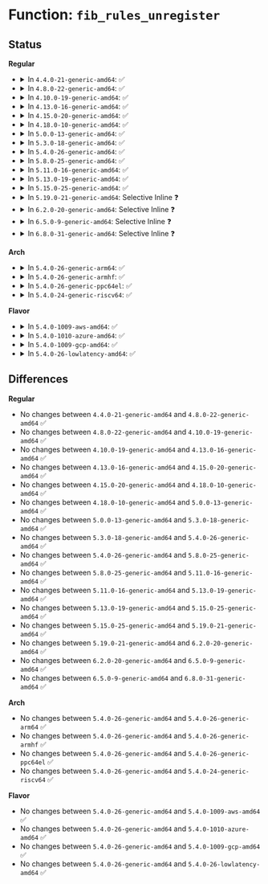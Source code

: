 # Function: <code>fib_rules_unregister</code>

## Status
<b>Regular</b>
<ul>
<li>
<details>
<summary>In <code>4.4.0-21-generic-amd64</code>: ✅</summary>

```c
void fib_rules_unregister(struct fib_rules_ops * ops)
```

```json
{
  "name": "fib_rules_unregister",
  "collision_type": "Unique Global",
  "inline_type": "No",
  "funcs": [
    {
      "addr": 18446744071586425760,
      "name": "fib_rules_unregister",
      "external": true,
      "loc": "net/core/fib_rules.c:162",
      "file": "net/core/fib_rules.c",
      "inline": "seen, unknown",
      "caller_inline": [],
      "caller_func": [
        "net/ipv4/fib_rules.c:fib4_rules_init",
        "net/ipv4/fib_rules.c:fib4_rules_exit",
        "net/ipv6/ip6mr.c:ip6mr_rules_exit",
        "net/ipv6/fib6_rules.c:fib6_rules_net_exit",
        "net/ipv6/fib6_rules.c:fib6_rules_net_init"
      ]
    }
  ],
  "symbols": [
    {
      "addr": 18446744071586425760,
      "name": "fib_rules_unregister",
      "section": ".text",
      "bind": "STB_GLOBAL",
      "size": 212
    }
  ]
}
```
</details>
</li>
<li>
<details>
<summary>In <code>4.8.0-22-generic-amd64</code>: ✅</summary>

```c
void fib_rules_unregister(struct fib_rules_ops * ops)
```

```json
{
  "name": "fib_rules_unregister",
  "collision_type": "Unique Global",
  "inline_type": "No",
  "funcs": [
    {
      "addr": 18446744071586869344,
      "name": "fib_rules_unregister",
      "external": true,
      "loc": "net/core/fib_rules.c:162",
      "file": "net/core/fib_rules.c",
      "inline": "seen, unknown",
      "caller_inline": [],
      "caller_func": [
        "net/ipv4/fib_rules.c:fib4_rules_exit",
        "net/ipv4/fib_rules.c:fib4_rules_init",
        "net/ipv6/ip6mr.c:ip6mr_rules_exit",
        "net/ipv6/fib6_rules.c:fib6_rules_net_exit",
        "net/ipv6/fib6_rules.c:fib6_rules_net_init"
      ]
    }
  ],
  "symbols": [
    {
      "addr": 18446744071586869344,
      "name": "fib_rules_unregister",
      "section": ".text",
      "bind": "STB_GLOBAL",
      "size": 205
    }
  ]
}
```
</details>
</li>
<li>
<details>
<summary>In <code>4.10.0-19-generic-amd64</code>: ✅</summary>

```c
void fib_rules_unregister(struct fib_rules_ops * ops)
```

```json
{
  "name": "fib_rules_unregister",
  "collision_type": "Unique Global",
  "inline_type": "No",
  "funcs": [
    {
      "addr": 18446744071587060640,
      "name": "fib_rules_unregister",
      "external": true,
      "loc": "net/core/fib_rules.c:168",
      "file": "net/core/fib_rules.c",
      "inline": "seen, unknown",
      "caller_inline": [],
      "caller_func": [
        "net/ipv4/fib_rules.c:fib4_rules_exit",
        "net/ipv4/fib_rules.c:fib4_rules_init",
        "net/ipv6/ip6mr.c:ip6mr_rules_exit",
        "net/ipv6/fib6_rules.c:fib6_rules_net_exit",
        "net/ipv6/fib6_rules.c:fib6_rules_net_init"
      ]
    }
  ],
  "symbols": [
    {
      "addr": 18446744071587060640,
      "name": "fib_rules_unregister",
      "section": ".text",
      "bind": "STB_GLOBAL",
      "size": 208
    }
  ]
}
```
</details>
</li>
<li>
<details>
<summary>In <code>4.13.0-16-generic-amd64</code>: ✅</summary>

```c
void fib_rules_unregister(struct fib_rules_ops * ops)
```

```json
{
  "name": "fib_rules_unregister",
  "collision_type": "Unique Global",
  "inline_type": "No",
  "funcs": [
    {
      "addr": 18446744071587184064,
      "name": "fib_rules_unregister",
      "external": true,
      "loc": "net/core/fib_rules.c:182",
      "file": "net/core/fib_rules.c",
      "inline": "seen, unknown",
      "caller_inline": [],
      "caller_func": [
        "net/ipv4/fib_rules.c:fib4_rules_exit",
        "net/ipv4/fib_rules.c:fib4_rules_init",
        "net/ipv6/ip6mr.c:ip6mr_rules_exit",
        "net/ipv6/fib6_rules.c:fib6_rules_net_exit",
        "net/ipv6/fib6_rules.c:fib6_rules_net_init"
      ]
    }
  ],
  "symbols": [
    {
      "addr": 18446744071587184064,
      "name": "fib_rules_unregister",
      "section": ".text",
      "bind": "STB_GLOBAL",
      "size": 218
    }
  ]
}
```
</details>
</li>
<li>
<details>
<summary>In <code>4.15.0-20-generic-amd64</code>: ✅</summary>

```c
void fib_rules_unregister(struct fib_rules_ops * ops)
```

```json
{
  "name": "fib_rules_unregister",
  "collision_type": "Unique Global",
  "inline_type": "No",
  "funcs": [
    {
      "addr": 18446744071587689744,
      "name": "fib_rules_unregister",
      "external": true,
      "loc": "net/core/fib_rules.c:182",
      "file": "net/core/fib_rules.c",
      "inline": "seen, unknown",
      "caller_inline": [],
      "caller_func": [
        "net/ipv4/fib_rules.c:fib4_rules_exit",
        "net/ipv4/fib_rules.c:fib4_rules_init",
        "net/ipv6/ip6mr.c:ip6mr_rules_exit",
        "net/ipv6/fib6_rules.c:fib6_rules_net_exit",
        "net/ipv6/fib6_rules.c:fib6_rules_net_init"
      ]
    }
  ],
  "symbols": [
    {
      "addr": 18446744071587689744,
      "name": "fib_rules_unregister",
      "section": ".text",
      "bind": "STB_GLOBAL",
      "size": 227
    }
  ]
}
```
</details>
</li>
<li>
<details>
<summary>In <code>4.18.0-10-generic-amd64</code>: ✅</summary>

```c
void fib_rules_unregister(struct fib_rules_ops * ops)
```

```json
{
  "name": "fib_rules_unregister",
  "collision_type": "Unique Global",
  "inline_type": "No",
  "funcs": [
    {
      "addr": 18446744071588023376,
      "name": "fib_rules_unregister",
      "external": true,
      "loc": "net/core/fib_rules.c:187",
      "file": "net/core/fib_rules.c",
      "inline": "seen, unknown",
      "caller_inline": [],
      "caller_func": [
        "net/ipv4/fib_rules.c:fib4_rules_exit",
        "net/ipv4/fib_rules.c:fib4_rules_init",
        "net/ipv6/ip6mr.c:ip6mr_net_init",
        "net/ipv6/ip6mr.c:ip6mr_rules_exit",
        "net/ipv6/fib6_rules.c:fib6_rules_net_exit",
        "net/ipv6/fib6_rules.c:fib6_rules_net_init"
      ]
    }
  ],
  "symbols": [
    {
      "addr": 18446744071588023376,
      "name": "fib_rules_unregister",
      "section": ".text",
      "bind": "STB_GLOBAL",
      "size": 239
    }
  ]
}
```
</details>
</li>
<li>
<details>
<summary>In <code>5.0.0-13-generic-amd64</code>: ✅</summary>

```c
void fib_rules_unregister(struct fib_rules_ops * ops)
```

```json
{
  "name": "fib_rules_unregister",
  "collision_type": "Unique Global",
  "inline_type": "No",
  "funcs": [
    {
      "addr": 18446744071588190816,
      "name": "fib_rules_unregister",
      "external": true,
      "loc": "net/core/fib_rules.c:187",
      "file": "net/core/fib_rules.c",
      "inline": "seen, unknown",
      "caller_inline": [],
      "caller_func": [
        "net/ipv4/fib_rules.c:fib4_rules_exit",
        "net/ipv4/fib_rules.c:fib4_rules_init",
        "net/ipv6/ip6mr.c:ip6mr_net_init",
        "net/ipv6/ip6mr.c:ip6mr_rules_exit",
        "net/ipv6/fib6_rules.c:fib6_rules_net_exit",
        "net/ipv6/fib6_rules.c:fib6_rules_net_init"
      ]
    }
  ],
  "symbols": [
    {
      "addr": 18446744071588190816,
      "name": "fib_rules_unregister",
      "section": ".text",
      "bind": "STB_GLOBAL",
      "size": 239
    }
  ]
}
```
</details>
</li>
<li>
<details>
<summary>In <code>5.3.0-18-generic-amd64</code>: ✅</summary>

```c
void fib_rules_unregister(struct fib_rules_ops * ops)
```

```json
{
  "name": "fib_rules_unregister",
  "collision_type": "Unique Global",
  "inline_type": "No",
  "funcs": [
    {
      "addr": 18446744071588517024,
      "name": "fib_rules_unregister",
      "external": true,
      "loc": "net/core/fib_rules.c:184",
      "file": "net/core/fib_rules.c",
      "inline": "seen, unknown",
      "caller_inline": [],
      "caller_func": [
        "net/ipv4/fib_rules.c:fib4_rules_exit",
        "net/ipv4/fib_rules.c:fib4_rules_init",
        "net/ipv6/ip6mr.c:ip6mr_net_init",
        "net/ipv6/ip6mr.c:ip6mr_rules_exit",
        "net/ipv6/fib6_rules.c:fib6_rules_net_exit",
        "net/ipv6/fib6_rules.c:fib6_rules_net_init"
      ]
    }
  ],
  "symbols": [
    {
      "addr": 18446744071588517024,
      "name": "fib_rules_unregister",
      "section": ".text",
      "bind": "STB_GLOBAL",
      "size": 243
    }
  ]
}
```
</details>
</li>
<li>
<details>
<summary>In <code>5.4.0-26-generic-amd64</code>: ✅</summary>

```c
void fib_rules_unregister(struct fib_rules_ops * ops)
```

```json
{
  "name": "fib_rules_unregister",
  "collision_type": "Unique Global",
  "inline_type": "No",
  "funcs": [
    {
      "addr": 18446744071588725600,
      "name": "fib_rules_unregister",
      "external": true,
      "loc": "net/core/fib_rules.c:184",
      "file": "net/core/fib_rules.c",
      "inline": "seen, unknown",
      "caller_inline": [],
      "caller_func": [
        "net/ipv4/fib_rules.c:fib4_rules_exit",
        "net/ipv4/fib_rules.c:fib4_rules_init",
        "net/ipv4/ipmr.c:ipmr_net_init",
        "net/ipv4/ipmr.c:ipmr_rules_exit",
        "net/ipv6/ip6mr.c:ip6mr_net_init",
        "net/ipv6/ip6mr.c:ip6mr_rules_exit",
        "net/ipv6/fib6_rules.c:fib6_rules_net_exit",
        "net/ipv6/fib6_rules.c:fib6_rules_net_init"
      ]
    }
  ],
  "symbols": [
    {
      "addr": 18446744071588725600,
      "name": "fib_rules_unregister",
      "section": ".text",
      "bind": "STB_GLOBAL",
      "size": 243
    }
  ]
}
```
</details>
</li>
<li>
<details>
<summary>In <code>5.8.0-25-generic-amd64</code>: ✅</summary>

```c
void fib_rules_unregister(struct fib_rules_ops * ops)
```

```json
{
  "name": "fib_rules_unregister",
  "collision_type": "Unique Global",
  "inline_type": "No",
  "funcs": [
    {
      "addr": 18446744071589592160,
      "name": "fib_rules_unregister",
      "external": true,
      "loc": "net/core/fib_rules.c:184",
      "file": "net/core/fib_rules.c",
      "inline": "seen, unknown",
      "caller_inline": [],
      "caller_func": [
        "net/ipv4/fib_rules.c:fib4_rules_exit",
        "net/ipv4/fib_rules.c:fib4_rules_init",
        "net/ipv4/ipmr.c:ipmr_rules_exit",
        "net/ipv6/ip6mr.c:ip6mr_rules_exit",
        "net/ipv6/fib6_rules.c:fib6_rules_net_exit",
        "net/ipv6/fib6_rules.c:fib6_rules_net_init"
      ]
    }
  ],
  "symbols": [
    {
      "addr": 18446744071589592160,
      "name": "fib_rules_unregister",
      "section": ".text",
      "bind": "STB_GLOBAL",
      "size": 108
    }
  ]
}
```
</details>
</li>
<li>
<details>
<summary>In <code>5.11.0-16-generic-amd64</code>: ✅</summary>

```c
void fib_rules_unregister(struct fib_rules_ops * ops)
```

```json
{
  "name": "fib_rules_unregister",
  "collision_type": "Unique Global",
  "inline_type": "No",
  "funcs": [
    {
      "addr": 18446744071589603680,
      "name": "fib_rules_unregister",
      "external": true,
      "loc": "net/core/fib_rules.c:198",
      "file": "net/core/fib_rules.c",
      "inline": "seen, unknown",
      "caller_inline": [],
      "caller_func": [
        "net/ipv4/fib_rules.c:fib4_rules_exit",
        "net/ipv4/fib_rules.c:fib4_rules_init",
        "net/ipv4/ipmr.c:ipmr_rules_exit",
        "net/ipv6/ip6mr.c:ip6mr_rules_exit",
        "net/ipv6/fib6_rules.c:fib6_rules_net_exit",
        "net/ipv6/fib6_rules.c:fib6_rules_net_init"
      ]
    }
  ],
  "symbols": [
    {
      "addr": 18446744071589603680,
      "name": "fib_rules_unregister",
      "section": ".text",
      "bind": "STB_GLOBAL",
      "size": 108
    }
  ]
}
```
</details>
</li>
<li>
<details>
<summary>In <code>5.13.0-19-generic-amd64</code>: ✅</summary>

```c
void fib_rules_unregister(struct fib_rules_ops * ops)
```

```json
{
  "name": "fib_rules_unregister",
  "collision_type": "Unique Global",
  "inline_type": "No",
  "funcs": [
    {
      "addr": 18446744071589493856,
      "name": "fib_rules_unregister",
      "external": true,
      "loc": "net/core/fib_rules.c:198",
      "file": "net/core/fib_rules.c",
      "inline": "seen, unknown",
      "caller_inline": [],
      "caller_func": [
        "net/ipv4/fib_rules.c:fib4_rules_exit",
        "net/ipv4/fib_rules.c:fib4_rules_init",
        "net/ipv4/ipmr.c:ipmr_rules_exit",
        "net/ipv6/ip6mr.c:ip6mr_rules_exit",
        "net/ipv6/fib6_rules.c:fib6_rules_net_exit",
        "net/ipv6/fib6_rules.c:fib6_rules_net_init"
      ]
    }
  ],
  "symbols": [
    {
      "addr": 18446744071589493856,
      "name": "fib_rules_unregister",
      "section": ".text",
      "bind": "STB_GLOBAL",
      "size": 264
    }
  ]
}
```
</details>
</li>
<li>
<details>
<summary>In <code>5.15.0-25-generic-amd64</code>: ✅</summary>

```c
void fib_rules_unregister(struct fib_rules_ops * ops)
```

```json
{
  "name": "fib_rules_unregister",
  "collision_type": "Unique Global",
  "inline_type": "No",
  "funcs": [
    {
      "addr": 18446744071590234624,
      "name": "fib_rules_unregister",
      "external": true,
      "loc": "net/core/fib_rules.c:198",
      "file": "net/core/fib_rules.c",
      "inline": "seen, unknown",
      "caller_inline": [],
      "caller_func": [
        "net/ipv4/fib_rules.c:fib4_rules_exit",
        "net/ipv4/fib_rules.c:fib4_rules_init",
        "net/ipv4/ipmr.c:ipmr_rules_exit",
        "net/ipv6/ip6mr.c:ip6mr_rules_exit",
        "net/ipv6/fib6_rules.c:fib6_rules_net_exit",
        "net/ipv6/fib6_rules.c:fib6_rules_net_init"
      ]
    }
  ],
  "symbols": [
    {
      "addr": 18446744071590234624,
      "name": "fib_rules_unregister",
      "section": ".text",
      "bind": "STB_GLOBAL",
      "size": 264
    }
  ]
}
```
</details>
</li>
<li>
<details>
<summary>In <code>5.19.0-21-generic-amd64</code>: Selective Inline ❓</summary>

```c
void fib_rules_unregister(struct fib_rules_ops * ops)
```

```json
{
  "name": "fib_rules_unregister",
  "collision_type": "Unique Global",
  "inline_type": "Selective",
  "funcs": [
    {
      "addr": 18446744071591810240,
      "name": "fib_rules_unregister",
      "external": true,
      "loc": "net/core/fib_rules.c:198",
      "file": "net/core/fib_rules.c",
      "inline": "not declared, inlined",
      "caller_inline": [],
      "caller_func": [
        "net/ipv4/fib_rules.c:fib4_rules_exit",
        "net/ipv4/fib_rules.c:fib4_rules_init",
        "net/ipv4/ipmr.c:ipmr_rules_exit",
        "net/ipv6/ip6mr.c:ip6mr_rules_exit",
        "net/ipv6/fib6_rules.c:fib6_rules_net_exit_batch",
        "net/ipv6/fib6_rules.c:fib6_rules_net_init"
      ]
    }
  ],
  "symbols": [
    {
      "addr": 18446744071591810240,
      "name": "fib_rules_unregister",
      "section": ".text",
      "bind": "STB_GLOBAL",
      "size": 274
    }
  ]
}
```
</details>
</li>
<li>
<details>
<summary>In <code>6.2.0-20-generic-amd64</code>: Selective Inline ❓</summary>

```c
void fib_rules_unregister(struct fib_rules_ops * ops)
```

```json
{
  "name": "fib_rules_unregister",
  "collision_type": "Unique Global",
  "inline_type": "Selective",
  "funcs": [
    {
      "addr": 18446744071593606272,
      "name": "fib_rules_unregister",
      "external": true,
      "loc": "net/core/fib_rules.c:198",
      "file": "net/core/fib_rules.c",
      "inline": "not declared, inlined",
      "caller_inline": [],
      "caller_func": [
        "net/ipv4/fib_rules.c:fib4_rules_exit",
        "net/ipv4/fib_rules.c:fib4_rules_init",
        "net/ipv4/ipmr.c:ipmr_rules_exit",
        "net/ipv6/ip6mr.c:ip6mr_rules_exit",
        "net/ipv6/fib6_rules.c:fib6_rules_net_exit_batch",
        "net/ipv6/fib6_rules.c:fib6_rules_net_init"
      ]
    }
  ],
  "symbols": [
    {
      "addr": 18446744071593606272,
      "name": "fib_rules_unregister",
      "section": ".text",
      "bind": "STB_GLOBAL",
      "size": 274
    }
  ]
}
```
</details>
</li>
<li>
<details>
<summary>In <code>6.5.0-9-generic-amd64</code>: Selective Inline ❓</summary>

```c
void fib_rules_unregister(struct fib_rules_ops * ops)
```

```json
{
  "name": "fib_rules_unregister",
  "collision_type": "Unique Global",
  "inline_type": "Selective",
  "funcs": [
    {
      "addr": 18446744071594079680,
      "name": "fib_rules_unregister",
      "external": true,
      "loc": "net/core/fib_rules.c:198",
      "file": "net/core/fib_rules.c",
      "inline": "not declared, inlined",
      "caller_inline": [],
      "caller_func": [
        "net/ipv4/fib_rules.c:fib4_rules_exit",
        "net/ipv4/fib_rules.c:fib4_rules_init",
        "net/ipv4/ipmr.c:ipmr_rules_exit",
        "net/ipv6/ip6mr.c:ip6mr_rules_exit",
        "net/ipv6/fib6_rules.c:fib6_rules_net_exit_batch",
        "net/ipv6/fib6_rules.c:fib6_rules_net_init"
      ]
    }
  ],
  "symbols": [
    {
      "addr": 18446744071594079680,
      "name": "fib_rules_unregister",
      "section": ".text",
      "bind": "STB_GLOBAL",
      "size": 270
    }
  ]
}
```
</details>
</li>
<li>
<details>
<summary>In <code>6.8.0-31-generic-amd64</code>: Selective Inline ❓</summary>

```c
void fib_rules_unregister(struct fib_rules_ops * ops)
```

```json
{
  "name": "fib_rules_unregister",
  "collision_type": "Unique Global",
  "inline_type": "Selective",
  "funcs": [
    {
      "addr": 18446744071594874320,
      "name": "fib_rules_unregister",
      "external": true,
      "loc": "net/core/fib_rules.c:197",
      "file": "net/core/fib_rules.c",
      "inline": "not declared, inlined",
      "caller_inline": [],
      "caller_func": [
        "net/ipv4/fib_rules.c:fib4_rules_exit",
        "net/ipv4/fib_rules.c:fib4_rules_init",
        "net/ipv4/ipmr.c:ipmr_rules_exit",
        "net/ipv6/ip6mr.c:ip6mr_rules_exit",
        "net/ipv6/fib6_rules.c:fib6_rules_net_exit_batch",
        "net/ipv6/fib6_rules.c:fib6_rules_net_init"
      ]
    }
  ],
  "symbols": [
    {
      "addr": 18446744071594874320,
      "name": "fib_rules_unregister",
      "section": ".text",
      "bind": "STB_GLOBAL",
      "size": 270
    }
  ]
}
```
</details>
</li>
</ul>
<b>Arch</b>
<ul>
<li>
<details>
<summary>In <code>5.4.0-26-generic-arm64</code>: ✅</summary>

```c
void fib_rules_unregister(struct fib_rules_ops * ops)
```

```json
{
  "name": "fib_rules_unregister",
  "collision_type": "Unique Global",
  "inline_type": "No",
  "funcs": [
    {
      "addr": 18446603336502291232,
      "name": "fib_rules_unregister",
      "external": true,
      "loc": "net/core/fib_rules.c:184",
      "file": "net/core/fib_rules.c",
      "inline": "seen, unknown",
      "caller_inline": [],
      "caller_func": [
        "net/ipv4/fib_rules.c:fib4_rules_exit",
        "net/ipv4/fib_rules.c:fib4_rules_init",
        "net/ipv4/ipmr.c:ipmr_net_init",
        "net/ipv4/ipmr.c:ipmr_rules_exit",
        "net/ipv6/ip6mr.c:ip6mr_net_init",
        "net/ipv6/ip6mr.c:ip6mr_rules_exit",
        "net/ipv6/fib6_rules.c:fib6_rules_net_exit",
        "net/ipv6/fib6_rules.c:fib6_rules_net_init"
      ]
    }
  ],
  "symbols": [
    {
      "addr": 18446603336502291232,
      "name": "fib_rules_unregister",
      "section": ".text",
      "bind": "STB_GLOBAL",
      "size": 320
    }
  ]
}
```
</details>
</li>
<li>
<details>
<summary>In <code>5.4.0-26-generic-armhf</code>: ✅</summary>

```c
void fib_rules_unregister(struct fib_rules_ops * ops)
```

```json
{
  "name": "fib_rules_unregister",
  "collision_type": "Unique Global",
  "inline_type": "No",
  "funcs": [
    {
      "addr": 3235030324,
      "name": "fib_rules_unregister",
      "external": true,
      "loc": "net/core/fib_rules.c:184",
      "file": "net/core/fib_rules.c",
      "inline": "seen, unknown",
      "caller_inline": [],
      "caller_func": [
        "net/ipv4/fib_rules.c:fib4_rules_exit",
        "net/ipv4/fib_rules.c:fib4_rules_init",
        "net/ipv4/ipmr.c:ipmr_net_init",
        "net/ipv4/ipmr.c:ipmr_rules_exit",
        "net/ipv6/ip6mr.c:ip6mr_net_init",
        "net/ipv6/ip6mr.c:ip6mr_rules_exit",
        "net/ipv6/fib6_rules.c:fib6_rules_net_exit",
        "net/ipv6/fib6_rules.c:fib6_rules_net_init"
      ]
    }
  ],
  "symbols": [
    {
      "addr": 3235030324,
      "name": "fib_rules_unregister",
      "section": ".text",
      "bind": "STB_GLOBAL",
      "size": 240
    }
  ]
}
```
</details>
</li>
<li>
<details>
<summary>In <code>5.4.0-26-generic-ppc64el</code>: ✅</summary>

```c
void fib_rules_unregister(struct fib_rules_ops * ops)
```

```json
{
  "name": "fib_rules_unregister",
  "collision_type": "Unique Global",
  "inline_type": "No",
  "funcs": [
    {
      "addr": 13835058055295793920,
      "name": "fib_rules_unregister",
      "external": true,
      "loc": "net/core/fib_rules.c:184",
      "file": "net/core/fib_rules.c",
      "inline": "seen, unknown",
      "caller_inline": [],
      "caller_func": [
        "net/ipv4/fib_rules.c:fib4_rules_exit",
        "net/ipv4/fib_rules.c:fib4_rules_init",
        "net/ipv4/ipmr.c:ipmr_net_init",
        "net/ipv4/ipmr.c:ipmr_rules_exit",
        "net/ipv6/ip6mr.c:ip6mr_net_init",
        "net/ipv6/ip6mr.c:ip6mr_rules_exit",
        "net/ipv6/fib6_rules.c:fib6_rules_net_exit",
        "net/ipv6/fib6_rules.c:fib6_rules_net_init"
      ]
    }
  ],
  "symbols": [
    {
      "addr": 13835058055295793920,
      "name": "fib_rules_unregister",
      "section": ".text",
      "bind": "STB_GLOBAL",
      "size": 432
    }
  ]
}
```
</details>
</li>
<li>
<details>
<summary>In <code>5.4.0-24-generic-riscv64</code>: ✅</summary>

```c
void fib_rules_unregister(struct fib_rules_ops * ops)
```

```json
{
  "name": "fib_rules_unregister",
  "collision_type": "Unique Global",
  "inline_type": "No",
  "funcs": [
    {
      "addr": 18446743936278525354,
      "name": "fib_rules_unregister",
      "external": true,
      "loc": "net/core/fib_rules.c:184",
      "file": "net/core/fib_rules.c",
      "inline": "seen, unknown",
      "caller_inline": [],
      "caller_func": [
        "net/ipv4/fib_rules.c:fib4_rules_exit",
        "net/ipv4/fib_rules.c:fib4_rules_init",
        "net/ipv4/ipmr.c:ipmr_net_init",
        "net/ipv4/ipmr.c:ipmr_rules_exit",
        "net/ipv6/ip6mr.c:ip6mr_net_init",
        "net/ipv6/ip6mr.c:ip6mr_rules_exit",
        "net/ipv6/fib6_rules.c:fib6_rules_net_exit",
        "net/ipv6/fib6_rules.c:fib6_rules_net_init"
      ]
    }
  ],
  "symbols": [
    {
      "addr": 18446743936278525354,
      "name": "fib_rules_unregister",
      "section": ".text",
      "bind": "STB_GLOBAL",
      "size": 286
    }
  ]
}
```
</details>
</li>
</ul>
<b>Flavor</b>
<ul>
<li>
<details>
<summary>In <code>5.4.0-1009-aws-amd64</code>: ✅</summary>

```c
void fib_rules_unregister(struct fib_rules_ops * ops)
```

```json
{
  "name": "fib_rules_unregister",
  "collision_type": "Unique Global",
  "inline_type": "No",
  "funcs": [
    {
      "addr": 18446744071588332336,
      "name": "fib_rules_unregister",
      "external": true,
      "loc": "net/core/fib_rules.c:184",
      "file": "net/core/fib_rules.c",
      "inline": "seen, unknown",
      "caller_inline": [],
      "caller_func": [
        "net/ipv4/fib_rules.c:fib4_rules_exit",
        "net/ipv4/fib_rules.c:fib4_rules_init",
        "net/ipv6/ip6mr.c:ip6mr_net_init",
        "net/ipv6/ip6mr.c:ip6mr_rules_exit",
        "net/ipv6/fib6_rules.c:fib6_rules_net_exit",
        "net/ipv6/fib6_rules.c:fib6_rules_net_init"
      ]
    }
  ],
  "symbols": [
    {
      "addr": 18446744071588332336,
      "name": "fib_rules_unregister",
      "section": ".text",
      "bind": "STB_GLOBAL",
      "size": 243
    }
  ]
}
```
</details>
</li>
<li>
<details>
<summary>In <code>5.4.0-1010-azure-amd64</code>: ✅</summary>

```c
void fib_rules_unregister(struct fib_rules_ops * ops)
```

```json
{
  "name": "fib_rules_unregister",
  "collision_type": "Unique Global",
  "inline_type": "No",
  "funcs": [
    {
      "addr": 18446744071588045040,
      "name": "fib_rules_unregister",
      "external": true,
      "loc": "net/core/fib_rules.c:184",
      "file": "net/core/fib_rules.c",
      "inline": "seen, unknown",
      "caller_inline": [],
      "caller_func": [
        "net/ipv4/fib_rules.c:fib4_rules_exit",
        "net/ipv4/fib_rules.c:fib4_rules_init",
        "net/ipv6/ip6mr.c:ip6mr_net_init",
        "net/ipv6/ip6mr.c:ip6mr_rules_exit",
        "net/ipv6/fib6_rules.c:fib6_rules_net_exit",
        "net/ipv6/fib6_rules.c:fib6_rules_net_init"
      ]
    }
  ],
  "symbols": [
    {
      "addr": 18446744071588045040,
      "name": "fib_rules_unregister",
      "section": ".text",
      "bind": "STB_GLOBAL",
      "size": 243
    }
  ]
}
```
</details>
</li>
<li>
<details>
<summary>In <code>5.4.0-1009-gcp-amd64</code>: ✅</summary>

```c
void fib_rules_unregister(struct fib_rules_ops * ops)
```

```json
{
  "name": "fib_rules_unregister",
  "collision_type": "Unique Global",
  "inline_type": "No",
  "funcs": [
    {
      "addr": 18446744071588664160,
      "name": "fib_rules_unregister",
      "external": true,
      "loc": "net/core/fib_rules.c:184",
      "file": "net/core/fib_rules.c",
      "inline": "seen, unknown",
      "caller_inline": [],
      "caller_func": [
        "net/ipv4/fib_rules.c:fib4_rules_exit",
        "net/ipv4/fib_rules.c:fib4_rules_init",
        "net/ipv6/ip6mr.c:ip6mr_net_init",
        "net/ipv6/ip6mr.c:ip6mr_rules_exit",
        "net/ipv6/fib6_rules.c:fib6_rules_net_exit",
        "net/ipv6/fib6_rules.c:fib6_rules_net_init"
      ]
    }
  ],
  "symbols": [
    {
      "addr": 18446744071588664160,
      "name": "fib_rules_unregister",
      "section": ".text",
      "bind": "STB_GLOBAL",
      "size": 243
    }
  ]
}
```
</details>
</li>
<li>
<details>
<summary>In <code>5.4.0-26-lowlatency-amd64</code>: ✅</summary>

```c
void fib_rules_unregister(struct fib_rules_ops * ops)
```

```json
{
  "name": "fib_rules_unregister",
  "collision_type": "Unique Global",
  "inline_type": "No",
  "funcs": [
    {
      "addr": 18446744071588804016,
      "name": "fib_rules_unregister",
      "external": true,
      "loc": "net/core/fib_rules.c:184",
      "file": "net/core/fib_rules.c",
      "inline": "seen, unknown",
      "caller_inline": [],
      "caller_func": [
        "net/ipv4/fib_rules.c:fib4_rules_exit",
        "net/ipv4/fib_rules.c:fib4_rules_init",
        "net/ipv4/ipmr.c:ipmr_net_init",
        "net/ipv4/ipmr.c:ipmr_rules_exit",
        "net/ipv6/ip6mr.c:ip6mr_net_init",
        "net/ipv6/ip6mr.c:ip6mr_rules_exit",
        "net/ipv6/fib6_rules.c:fib6_rules_net_exit",
        "net/ipv6/fib6_rules.c:fib6_rules_net_init"
      ]
    }
  ],
  "symbols": [
    {
      "addr": 18446744071588804016,
      "name": "fib_rules_unregister",
      "section": ".text",
      "bind": "STB_GLOBAL",
      "size": 241
    }
  ]
}
```
</details>
</li>
</ul>

## Differences
<b>Regular</b>
<ul>
<li>
No changes between <code>4.4.0-21-generic-amd64</code> and <code>4.8.0-22-generic-amd64</code> ✅
</li>
<li>
No changes between <code>4.8.0-22-generic-amd64</code> and <code>4.10.0-19-generic-amd64</code> ✅
</li>
<li>
No changes between <code>4.10.0-19-generic-amd64</code> and <code>4.13.0-16-generic-amd64</code> ✅
</li>
<li>
No changes between <code>4.13.0-16-generic-amd64</code> and <code>4.15.0-20-generic-amd64</code> ✅
</li>
<li>
No changes between <code>4.15.0-20-generic-amd64</code> and <code>4.18.0-10-generic-amd64</code> ✅
</li>
<li>
No changes between <code>4.18.0-10-generic-amd64</code> and <code>5.0.0-13-generic-amd64</code> ✅
</li>
<li>
No changes between <code>5.0.0-13-generic-amd64</code> and <code>5.3.0-18-generic-amd64</code> ✅
</li>
<li>
No changes between <code>5.3.0-18-generic-amd64</code> and <code>5.4.0-26-generic-amd64</code> ✅
</li>
<li>
No changes between <code>5.4.0-26-generic-amd64</code> and <code>5.8.0-25-generic-amd64</code> ✅
</li>
<li>
No changes between <code>5.8.0-25-generic-amd64</code> and <code>5.11.0-16-generic-amd64</code> ✅
</li>
<li>
No changes between <code>5.11.0-16-generic-amd64</code> and <code>5.13.0-19-generic-amd64</code> ✅
</li>
<li>
No changes between <code>5.13.0-19-generic-amd64</code> and <code>5.15.0-25-generic-amd64</code> ✅
</li>
<li>
No changes between <code>5.15.0-25-generic-amd64</code> and <code>5.19.0-21-generic-amd64</code> ✅
</li>
<li>
No changes between <code>5.19.0-21-generic-amd64</code> and <code>6.2.0-20-generic-amd64</code> ✅
</li>
<li>
No changes between <code>6.2.0-20-generic-amd64</code> and <code>6.5.0-9-generic-amd64</code> ✅
</li>
<li>
No changes between <code>6.5.0-9-generic-amd64</code> and <code>6.8.0-31-generic-amd64</code> ✅
</li>
</ul>
<b>Arch</b>
<ul>
<li>
No changes between <code>5.4.0-26-generic-amd64</code> and <code>5.4.0-26-generic-arm64</code> ✅
</li>
<li>
No changes between <code>5.4.0-26-generic-amd64</code> and <code>5.4.0-26-generic-armhf</code> ✅
</li>
<li>
No changes between <code>5.4.0-26-generic-amd64</code> and <code>5.4.0-26-generic-ppc64el</code> ✅
</li>
<li>
No changes between <code>5.4.0-26-generic-amd64</code> and <code>5.4.0-24-generic-riscv64</code> ✅
</li>
</ul>
<b>Flavor</b>
<ul>
<li>
No changes between <code>5.4.0-26-generic-amd64</code> and <code>5.4.0-1009-aws-amd64</code> ✅
</li>
<li>
No changes between <code>5.4.0-26-generic-amd64</code> and <code>5.4.0-1010-azure-amd64</code> ✅
</li>
<li>
No changes between <code>5.4.0-26-generic-amd64</code> and <code>5.4.0-1009-gcp-amd64</code> ✅
</li>
<li>
No changes between <code>5.4.0-26-generic-amd64</code> and <code>5.4.0-26-lowlatency-amd64</code> ✅
</li>
</ul>
